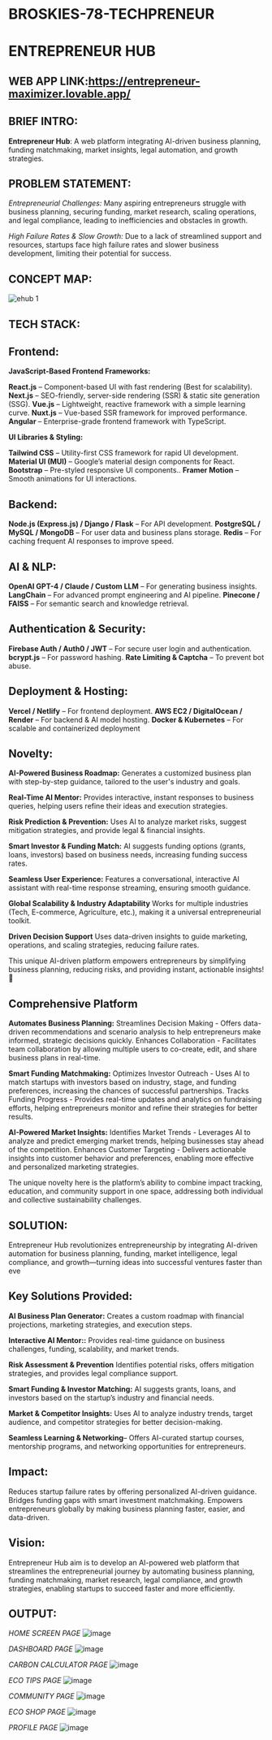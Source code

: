 # BROSKIES-78-TECHPRENEUR
# ENTREPRENEUR HUB
## WEB APP LINK:https://entrepreneur-maximizer.lovable.app/
## BRIEF INTRO:
**Entrepreneur Hub**: A web platform integrating AI-driven business planning, funding matchmaking, market insights, legal automation, and growth strategies.

## PROBLEM STATEMENT:
*Entrepreneurial Challenges:* 
      Many aspiring entrepreneurs struggle with business planning, securing funding, market research, scaling operations, and legal compliance, 
      leading to inefficiencies and obstacles in growth.

*High Failure Rates & Slow Growth:* 
      Due to a lack of streamlined support and resources, startups face high failure rates and slower business development, limiting their potential for success.

## CONCEPT MAP:
![ehub 1](https://github.com/user-attachments/assets/7216cf4d-4308-48af-a966-e496a9e6ccf8)


## TECH STACK:

## Frontend:

**JavaScript-Based Frontend Frameworks:**

**React.js** – Component-based UI with fast rendering (Best for scalability).
**Next.js** – SEO-friendly, server-side rendering (SSR) & static site generation (SSG).
**Vue.js** – Lightweight, reactive framework with a simple learning curve.
**Nuxt.js** – Vue-based SSR framework for improved performance.
**Angular** – Enterprise-grade frontend framework with TypeScript.

**UI Libraries & Styling:**

**Tailwind CSS** – Utility-first CSS framework for rapid UI development.
**Material UI (MUI)** – Google’s material design components for React.
**Bootstrap** – Pre-styled responsive UI components..
**Framer Motion** – Smooth animations for UI interactions.

## Backend:

**Node.js (Express.js) / Django / Flask** – For API development.
**PostgreSQL / MySQL / MongoDB** – For user data and business plans storage.
**Redis** – For caching frequent AI responses to improve speed.

## AI & NLP:

**OpenAI GPT-4 / Claude / Custom LLM** – For generating business insights.
**LangChain** – For advanced prompt engineering and AI pipeline.
**Pinecone / FAISS** – For semantic search and knowledge retrieval.

## Authentication & Security:

**Firebase Auth / Auth0 / JWT** – For secure user login and authentication.
**bcrypt.js** – For password hashing.
**Rate Limiting & Captcha** – To prevent bot abuse.

## Deployment & Hosting:

**Vercel / Netlify** – For frontend deployment.
**AWS EC2 / DigitalOcean / Render** – For backend & AI model hosting.
**Docker & Kubernetes** – For scalable and containerized deployment

## Novelty:

**AI-Powered Business Roadmap:**
Generates a customized business plan with step-by-step guidance, tailored to the user's industry and goals.

**Real-Time AI Mentor:** 
Provides interactive, instant responses to business queries, helping users refine their ideas and execution strategies.

**Risk Prediction & Prevention:** 
Uses AI to analyze market risks, suggest mitigation strategies, and provide legal & financial insights.

**Smart Investor & Funding Match:** 
AI suggests funding options (grants, loans, investors) based on business needs, increasing funding success rates.

**Seamless User Experience:** 
Features a conversational, interactive AI assistant with real-time response streaming, ensuring smooth guidance.

**Global Scalability & Industry Adaptability** 
Works for multiple industries (Tech, E-commerce, Agriculture, etc.), making it a universal entrepreneurial toolkit.

**Driven Decision Support**
Uses data-driven insights to guide marketing, operations, and scaling strategies, reducing failure rates.

This unique AI-driven platform empowers entrepreneurs by simplifying business planning, reducing risks, and providing instant, actionable insights! 🚀

## Comprehensive Platform

**Automates Business Planning:**
Streamlines Decision Making - Offers data-driven recommendations and scenario analysis to help entrepreneurs make informed, strategic decisions quickly.
Enhances Collaboration - Facilitates team collaboration by allowing multiple users to co-create, edit, and share business plans in real-time.

**Smart Funding Matchmaking:**
Optimizes Investor Outreach - Uses AI to match startups with investors based on industry, stage, and funding preferences, increasing the chances of successful partnerships.
Tracks Funding Progress - Provides real-time updates and analytics on fundraising efforts, helping entrepreneurs monitor and refine their strategies for better results.

**AI-Powered Market Insights:** 
Identifies Market Trends - Leverages AI to analyze and predict emerging market trends, helping businesses stay ahead of the competition.
Enhances Customer Targeting - Delivers actionable insights into customer behavior and preferences, enabling more effective and personalized marketing strategies.

The unique novelty here is the platform’s ability to combine impact tracking, education, and community support in one space, addressing both individual and collective sustainability challenges.

## SOLUTION:

Entrepreneur Hub revolutionizes entrepreneurship by integrating AI-driven automation for business planning, funding, market intelligence, legal compliance, and growth—turning ideas into successful ventures faster than eve

## Key Solutions Provided:
**AI Business Plan Generator:** 
Creates a custom roadmap with financial projections, marketing strategies, and execution steps.

**Interactive AI Mentor::** 
Provides real-time guidance on business challenges, funding, scalability, and market trends.

**Risk Assessment & Prevention** 
Identifies potential risks, offers mitigation strategies, and provides legal compliance support.

**Smart Funding & Investor Matching:** 
AI suggests grants, loans, and investors based on the startup’s industry and financial needs.

**Market & Competitor Insights:** 
Uses AI to analyze industry trends, target audience, and competitor strategies for better decision-making.

**Seamless Learning & Networking**– Offers AI-curated startup courses, mentorship programs, and networking opportunities for entrepreneurs.

## Impact:

Reduces startup failure rates by offering personalized AI-driven guidance.
Bridges funding gaps with smart investment matchmaking.
Empowers entrepreneurs globally by making business planning faster, easier, and data-driven.

## Vision:
Entrepreneur Hub aim is to develop an AI-powered web platform that streamlines the entrepreneurial journey by automating business planning, funding matchmaking, market research, legal compliance, and growth strategies, enabling startups to succeed faster and more efficiently.

## OUTPUT:

*HOME SCREEN PAGE*
![image](https://github.com/user-attachments/assets/60b5c38d-13d7-477c-809b-68c3b2b68d35)

*DASHBOARD PAGE*
![image](https://github.com/user-attachments/assets/f45b6996-6bed-4069-a45a-42f415354d50)

*CARBON CALCULATOR PAGE*
![image](https://github.com/user-attachments/assets/dc2a5c2c-fb8d-4aa0-8089-2d0debe1e1e8)

*ECO TIPS PAGE*
![image](https://github.com/user-attachments/assets/f50476b4-a981-43e0-955c-2a8fd1e95220)

*COMMUNITY PAGE*
![image](https://github.com/user-attachments/assets/d19eb88a-9ae2-41e3-b36e-1257490ef60a)

*ECO SHOP PAGE*
![image](https://github.com/user-attachments/assets/0f1d574c-954f-4127-bd4b-1667d920ddfc)

*PROFILE PAGE*
![image](https://github.com/user-attachments/assets/382ee9c8-6753-4b1c-92af-a395a2cc3a64)
